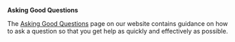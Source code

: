 **Asking Good Questions**

The [Asking Good Questions](https://www.pythondiscord.com/pages/guides/pydis-guides/asking-good-questions/) page on our website contains guidance on how to ask a question so that you get help as quickly and effectively as possible.
